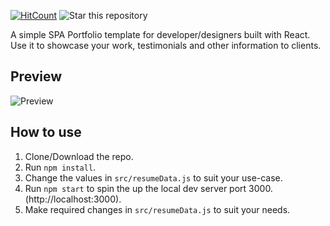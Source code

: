 [![HitCount](http://hits.dwyl.io/rbhatia46/React-Portfolio.svg)](http://hits.dwyl.io/rbhatia46/React-Portfolio)
![Star this repository](https://img.shields.io/github/stars/rbhatia46/React-Portfolio?style=social)

A simple SPA Portfolio template for developer/designers built with React. Use it to showcase your work, testimonials and other information to clients.

## Preview

![Preview](https://user-images.githubusercontent.com/34272634/203147720-7b9e4302-d95d-46d7-aa11-727995f03287.jpg)

## How to use

1. Clone/Download the repo.
2. Run `npm install`.
3. Change the values in `src/resumeData.js` to suit your use-case.
4. Run `npm start` to spin the up the local dev server port 3000.(http://localhost:3000).
5. Make required changes in `src/resumeData.js` to suit your needs.
